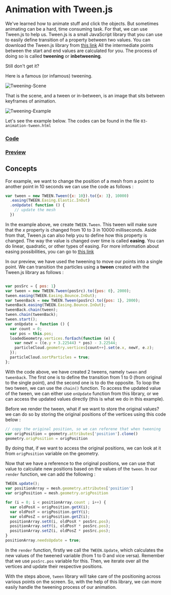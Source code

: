 # Animation with Tween.js
We've learned how to animate stuff and click the objects. But sometimes animating can be
a hard, time consuming task. For that, we can use Tween.js to help us. Tween.js is a small JavaScript
library that you can use to easily define transition of a property between two values.
You can download the Tween.js library from <a href="https://github.com/sole/tween.js/">this link</a>
All the intermediate points between the start and end values are calculated for you.
The process of doing so is called **tweening** or **inbetweening**.

Still don't get it?

Here is a famous (or infamous) tweening.

![Tweening-Scene](https://c.tenor.com/xYeRwzgV8SoAAAAd/naruto-shipudden.gif)


That is the scene, and a tween or in-between, is an image that sits between keyframes of animation.

![Tweening-Example](https://user-images.githubusercontent.com/65166398/141770189-83472d31-6561-4f34-82b8-8b2942562820.png)


Let's see the example below. The codes can be found in the file ```03-animation-tween.html```

<a href="https://github.com/cg2021c/
         threejs-presentation-diamonds/blob/main/Learn-Three.js-Third-Edition-master
         /src/chapter-09/03-animation-tween.html"><h3>Code</h3></a>
 
 
<a href="https://cg2021c.github.io/
         threejs-presentation-diamonds/Learn-Three.js-Third-Edition-master
         /src/chapter-09/03-animation-tween.html"><h3>Preview</h3></a>

## Concepts
For example, we want to change the position of a mesh from a point to another point in 10 seconds
we can use the code as follows :
```js
var tween = new TWEEN.Tween({x: 10}).to({x: 3}, 10000)
  .easing(TWEEN.Easing.Elastic.InOut)
  .onUpdate( function () {
    // update the mesh
  })
```
In the example above, we create ```TWEEN.Tween```. This tween will make sure that the
*x* property is changed from 10 to 3 in 10000 milliseconds. Aside from that, Tween.js can
also help you to define how this property is changed. The way the value is changed over time is called
**easing**. You can do linear, quadratic, or other types of easing. For more information about easing possibilities,
you can go to <a href="http://sole.github.io/tween.js/examples/03_graphs.html">this link</a>

In our preview, we have used the tweening to move our points into a single point. We can transition the particles using
a **tween** created with the Tween.js library as follows :

```js

var posSrc = { pos: 1}
var tween = new TWEEN.Tween(posSrc).to({pos: 0}, 2000);
tween.easing(TWEEN.Easing.Bounce.InOut);
var tweenBack = new TWEEN.Tween(posSrc).to({pos: 1}, 2000);
tweenBack.easing(TWEEN.Easing.Bounce.InOut);
tweenBack.chain(tween);
tween.chain(tweenBack);
tween.start();
var onUpdate = function () {
  var count = 0;
  var pos = this.pos;
  loadedGeometry.vertices.forEach(function (e) {
    var newY = ((e.y + 3.22544) * pos) - 3.22544;
    particleCloud.geometry.vertices[count++].set(e.x, newY, e.z);
  });
  particleCloud.sortParticles = true;
};
```

With the code above, we have created 2 tweens, namely ```tween``` and ```tweenback```. The first
one is to define the transition from 1 to 0 (from original to the single point), and the second one
is to do the opposite. To loop the two tween, we can use the ```chain()``` function.
To access the updated value of the tween, we can either use ```onUpdate``` function from this library,
or we can access the updated values directly (this is what we do in this example).

Before we render the tween, what if we want to store the original values? we can do so by
storing the original positions of the vertices using this code below :
```js
// copy the original position, so we can referene that when tweening
var origPosition = geometry.attributes['position'].clone()
geometry.origPosition = origPosition
```
By doing that, if we want to access the original positions, we can look at it from
```origPosition``` variable on the geometry.

Now that we have a reference to the original positions, we can use that value to calculate
new positions based on the values of the ```tween```. In our ```render``` function, we can add the following :

```js
TWEEN.update();
var positionArray = mesh.geometry.attributes['position']
var origPosition = mesh.geometry.origPosition

for (i = 0; i < positionArray.count ; i++) {
  var oldPosX = origPosition.getX(i);
  var oldPosY = origPosition.getY(i);
  var oldPosZ = origPosition.getZ(i);
  positionArray.setX(i, oldPosX * posSrc.pos);
  positionArray.setY(i, oldPosY * posSrc.pos);
  positionArray.setZ(i, oldPosZ * posSrc.pos);
}
positionArray.needsUpdate = true;

```

In the ```render``` function, firstly we call the ```TWEEN.Update```, which calculates the new
values of the tweened variable (from 1 to 0 and vice versa). Remember that we use ```posSrc.pos```
variable for this. Then, we iterate over all the vertices and update their respective positions.

With the steps above, ```tween``` library will take care of the positioning across various points on the screen.
So, with the help of this library, we can more easily handle the tweening process of our animation.

